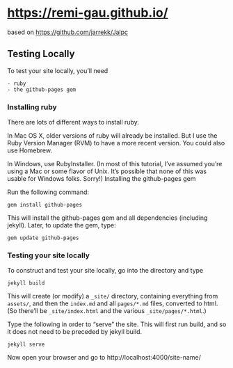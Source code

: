 # https://remi-gau.github.io/

based on https://github.com/jarrekk/Jalpc


## Testing Locally

To test your site locally, you’ll need

    - ruby
    - the github-pages gem

### Installing ruby

There are lots of different ways to install ruby.

In Mac OS X, older versions of ruby will already be installed. But I use the Ruby Version Manager (RVM) to have a more recent version. You could also use Homebrew.

In Windows, use RubyInstaller. (In most of this tutorial, I’ve assumed you’re using a Mac or some flavor of Unix. It’s possible that none of this was usable for Windows folks. Sorry!)
Installing the github-pages gem

Run the following command:
```
gem install github-pages
```

This will install the github-pages gem and all dependencies (including jekyll).
Later, to update the gem, type:
```
gem update github-pages
```

### Testing your site locally

To construct and test your site locally, go into the directory and type
```
jekyll build
```

This will create (or modify) a `_site/` directory, containing everything from `assets/`, and then the `index.md` and all `pages/*.md` files, converted to html. (So there’ll be `_site/index.html` and the various `_site/pages/*.html`.)

Type the following in order to “serve” the site. This will first run build, and so it does not need to be preceded by jekyll build.
```
jekyll serve
```

Now open your browser and go to http://localhost:4000/site-name/
